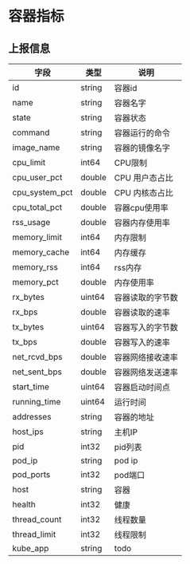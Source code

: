 # 容器指标



## 上报信息

| 字段           | 类型   | 说明             |
| -------------- | ------ | ---------------- |
| id             | string | 容器id           |
| name           | string | 容器名字         |
| state          | string | 容器状态         |
| command        | string | 容器运行的命令   |
| image_name     | string | 容器的镜像名字   |
| cpu_limit      | int64  | CPU限制          |
| cpu_user_pct   | double | CPU 用户态占比   |
| cpu_system_pct | double | CPU 内核态占比   |
| cpu_total_pct  | double | 容器cpu使用率    |
| rss_usage      | double | 容器内存使用率   |
| memory_limit   | int64  | 内存限制         |
| memory_cache   | int64  | 内存缓存         |
| memory_rss     | int64  | rss内存          |
| memory_pct     | double | 内存使用率       |
| rx_bytes       | uint64 | 容器读取的字节数 |
| rx_bps         | double | 容器读取的速率   |
| tx_bytes       | uint64 | 容器写入的字节数 |
| tx_bps         | double | 容器写入的速率   |
| net_rcvd_bps   | double | 容器网络接收速率 |
| net_sent_bps   | double | 容器网络发送速率 |
| start_time     | uint64 | 容器启动时间点   |
| running_time   | uint64 | 运行时间         |
| addresses      | string | 容器的地址       |
| host_ips       | string | 主机IP           |
| pid            | int32  | pid列表          |
| pod_ip         | string | pod ip           |
| pod_ports      | int32  | pod端口          |
| host           | string | 容器             |
| health         | int32  | 健康             |
| thread_count   | int32  | 线程数量         |
| thread_limit   | int32  | 线程限制         |
| kube_app       | string | todo             |
